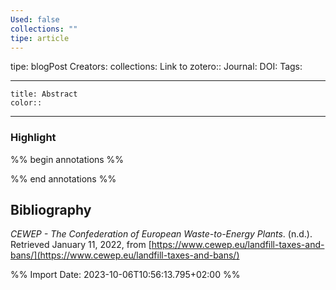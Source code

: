 ```yaml
---
Used: false
collections: ""
tipe: article
---
```

tipe: blogPost
Creators: 
collections: 
Link to zotero:: 
Journal: 
DOI: 
Tags: 

---
```ad-note
title: Abstract
color:: 

```

---
### Highlight

%% begin annotations %%

%% end annotations %%

## Bibliography

_CEWEP - The Confederation of European Waste-to-Energy Plants_. (n.d.). Retrieved January 11, 2022, from [https://www.cewep.eu/landfill-taxes-and-bans/](https://www.cewep.eu/landfill-taxes-and-bans/)

%% Import Date: 2023-10-06T10:56:13.795+02:00 %%
